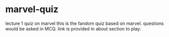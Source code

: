 # marvel-quiz
lecture 1 quiz on marvel
this is the fandom quiz based on marvel.
questions would be asked in MCQ.
link is provided in about section to play.
